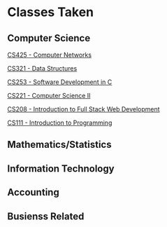 # Classes Taken

## Computer Science

[CS425 - Computer Networks](https://www.boisestate.edu/registrar-catalog/#/courses/S1i_f8I98?bc=true&bcCurrent=CS425)

[CS321 - Data Structures](https://www.boisestate.edu/registrar-catalog/#/courses/SJ0xQ8I98?&bc=true&bcCurrent=CS321)

[CS253 - Software Development in C](https://www.boisestate.edu/registrar-catalog/#/courses/r1NfG8IcU?&bc=true&bcCurrent=CS253)

[CS221 - Computer Science II](https://www.boisestate.edu/registrar-catalog/#/courses/SygWSzII98?bc=true&bcCurrent=CS221)

[CS208 - Introduction to Full Stack Web Development](https://www.boisestate.edu/registrar-catalog/#/courses/Hk9gqpkej?expanded=Computer%20Science%20(CS)&bc=true&bcCurrent=CS208%20)

[CS111 - Introduction to Programming](https://www.boisestate.edu/registrar-catalog/#/courses/SJHvXLL9I?bcCurrent=CS111)

[]()

## Mathematics/Statistics

## Information Technology

## Accounting

## Busienss Related


